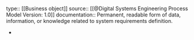 type:: [[Business object]]
source:: [[@Digital Systems Engineering Process Model Version: 1.0]]
documentation:: Permanent, readable form of data, information, or knowledge related to system requirements definition.

-